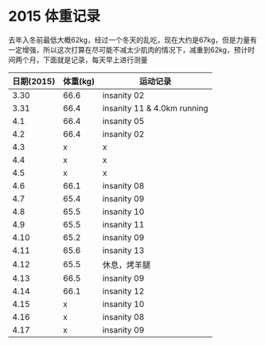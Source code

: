 # 2015 体重记录

去年入冬前最低大概62kg，经过一个冬天的乱吃，现在大约是67kg，但是力量有一定增强，所以这次打算在尽可能不减太少肌肉的情况下，减重到62kg，预计时间两个月，下面就是记录，每天早上进行测量

日期(2015) | 体重(kg) | 运动记录
---|---|---
3.30 | 66.6 | insanity 02
3.31 | 66.4 | insanity 11 & 4.0km running
4.1 | 66.4 | insanity 05
4.2 | 66.4 | insanity 02
4.3 | x | x
4.4 | x | x
4.5 | x | x
4.6 | 66.1 | insanity 08
4.7 | 65.4 | insanity 09
4.8 | 65.5 | insanity 10
4.9 | 65.5 | insanity 11
4.10 | 65.2 | insanity 09
4.11 | 65.6 | insanity 13
4.12 | 65.5 | 休息，烤羊腿
4.13 | 66.5 | insanity 09
4.14 | 66.1 | insanity 12
4.15 | x | insanity 10
4.16 | x | insanity 08
4.17 | x | insanity 09
